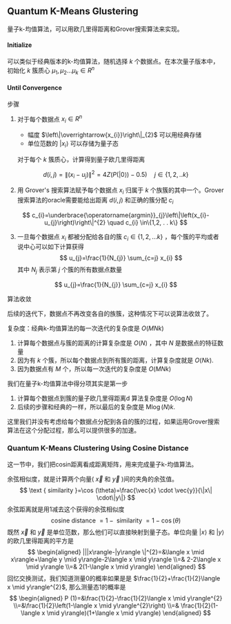 ## Quantum K-Means Glustering

量子k-均值算法，可以用欧几里得距离和Grover搜索算法来实现。

#### Initialize 

可以类似于经典版本的k-均值算法，随机选择 $k$ 个数据点。在本次量子版本中，初始化 $k$ 簇质心 $\mu_{1}, \mu_{2} \ldots \mu_{k} \in R ^{n}$ 

#### Until Convergence 

步骤

1. 对于每个数据点 $x_{i} \in R ^{n}$ 

   - 幅度 $\left\|\overrightarrow{x_{i}}\right\|_{2}$ 可以用经典存储
   - 单位范数的 $\left|x_{i}\right\rangle$ 可以存储为量子态

   对于每个 $k$ 簇质心，计算得到量子欧几里得距离

$$
d(i, j)=\left\|\left(x_{i}-u_{j}\right)\right\|^{2}=4 Z(P(|0\rangle)-0.5) \quad j \in\{1,2, . . k\}
$$

2. 用 Grover's 搜索算法赋予每个数据点 $x_{i}$ 归属于 $k$ 个族簇的其中一个。Grover搜索算法的oracle需要能给出距离 $d(i, j)$ 和正确的簇分配 $c_{i}$  

$$
c_{i}=\underbrace{\operatorname{argmin}}_{j}\left\|\left(x_{i}-u_{j}\right)\right\|^{2} \quad c_{i} \in\{1,2, . . k\}
$$

3. 一旦每个数据点 $x_{i}$ 都被分配给各自的簇 $c_{i} \in\{1,2, \ldots k\}$ ，每个簇的平均或者说中心可以如下计算获得
   $$
   u_{j}=\frac{1}{N_{j}} \sum_{c=j} x_{i}
   $$
   其中 $N_{j}$ 表示第 $j$ 个簇的所有数据点数量

$$
u_{j}=\frac{1}{N_{j}} \sum_{c=j} x_{i}
$$

算法收敛

后续的迭代下，数据点不再改变各自的族簇，这种情况下可以说算法收敛了。



复杂度：经典k-均值算法的每一次迭代的复杂度是 $O(M N k)$ 

1. 计算每个数据点与簇的距离的计算复杂度是 $O(N)$ ，其中 $N$ 是数据点的特征数量
2. 因为有 $k$ 个簇，所以每个数据点到所有簇的距离，计算复杂度就是 $O(N k)$.
3. 因为数据点有 $M$ 个，所以每一次迭代的复杂度是 $O(M N k)$ 

我们在量子k-均值算法中得分项其实是第一步

1. 计算每个数据点到簇的量子欧几里得距离d 算法复杂度是 $O(\log N)$  
2. 后续的步骤和经典的一样，所以最后的复杂度是 $\operatorname{Mlog}(N) k$. 

这里我们并没有考虑给每个数据点分配到各自的簇的过程，如果运用Grover搜索算法在这个分配过程，那么可以提供很多的加速。



### Quantum K-Means Clustering Using Cosine Distance

这一节中，我们把cosin距离看成距离矩阵，用来完成量子k-均值算法。

余弦相似度，就是计算两个向量( $\vec{x}$ 和 $\vec{y}$ )间的夹角的余弦值。 
$$
\text { similarity }=\cos (\theta)=\frac{\vec{x} \cdot \vec{y}}{\|x\| \cdot\|y\|}
$$
余弦距离就是用1减去这个获得的余弦相似度
$$
\text { cosine distance }=1-\text { similarity }=1-\cos (\theta)
$$
既然 $\vec{x}$ 和 $\vec{y}$ 是单位范数，那么他们可以直接映射到量子态。单位向量 $|x\rangle$ 和 $|y\rangle$ 的欧几里得距离的平方是
$$
\begin{aligned}
|||x\rangle-|y\rangle \|^{2}=&\langle x \mid x\rangle+\langle y \mid y\rangle-2\langle x \mid y\rangle
\\=& 2-2\langle x \mid y\rangle
\\=& 2(1-\langle x \mid y\rangle)
\end{aligned}
$$
回忆交换测试，我们知道测量0的概率如果是是 $\frac{1}{2}+\frac{1}{2}\langle x \mid y\rangle^{2}$, 那么测量态1的概率是
$$
\begin{aligned}
P (1)=&\frac{1}{2}-\frac{1}{2}\langle x \mid y\rangle^{2}
\\=&\frac{1}{2}\left(1-\langle x \mid y\rangle^{2}\right)
\\=& \frac{1}{2}(1-\langle x \mid y\rangle)(1+\langle x \mid y\rangle)
\end{aligned}
$$
 